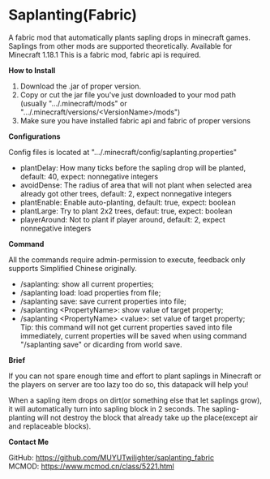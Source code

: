 # Saplanting(Fabric)
A fabric mod that automatically plants sapling drops in minecraft games.
Saplings from other mods are supported theoretically.
Available for Minecraft 1.18.1
This is a fabric mod, fabric api is required.

**How to Install**

1. Download the .jar of proper version.
2. Copy or cut the jar file you've just downloaded to your mod path (usually ".../.minecraft/mods" or ".../.minecraft/versions/\<VersionName\>/mods")
3. Make sure you have installed fabric api and fabric of proper versions

**Configurations**

Config files is located at ".../.minecraft/config/saplanting.properties"

 - plantDelay: How many ticks before the sapling drop will be planted, default: 40, expect: nonnegative integers
 - avoidDense: The radius of area that will not plant when selected area already got other trees, default: 2, expect nonnegative integers
 - plantEnable: Enable auto-planting, default: true, expect: boolean
 - plantLarge: Try to plant 2x2 trees, defaut: true, expect: boolean
 - playerAround: Not to plant if player around, default: 2, expect nonnegative integers

**Command**

All the commands require admin-permission to execute, feedback only supports Simplified Chinese originally.

 - /saplanting: show all current properties;
 - /saplanting load: load properties from file;
 - /saplanting save: save current properties into file;
 - /saplanting \<PropertyName\>: show value of target property;
 - /saplanting \<PropertyName\> \<value\>: set value of target property;<br>
 Tip: this command will not get current properties saved into file immediately, current properties will be saved when using command "/saplanting save" or dicarding from world save.

**Brief**

If you can not spare enough time and effort to plant saplings in Minecraft or the players on server are too lazy too do so, this datapack will help you!

When a sapling item drops on dirt(or something else that let saplings grow), it will automatically turn into sapling block in 2 seconds. The sapling-planting will not destroy the block that already take up the place(except air and replaceable blocks).

**Contact Me**

GitHub: https://github.com/MUYUTwilighter/saplanting_fabric<br>
MCMOD: https://www.mcmod.cn/class/5221.html

